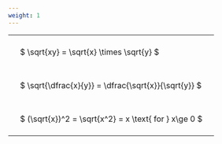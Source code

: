 ```yaml
---
weight: 1
---
```


<style type="text/css">
#T_b6edb th.col_heading {
  text-align: left;
  font-size: 1em;
}
#T_b6edb td {
  text-align: left;
  font-size: 1em;
  padding: 1.5em;
}
</style>
<table id="T_b6edb">
  <thead>
  </thead>
  <tbody>
    <tr>
      <td id="T_b6edb_row0_col0" class="data row0 col0" >$ \sqrt{xy} = \sqrt{x} \times \sqrt{y} $</td>
    </tr>
    <tr>
      <td id="T_b6edb_row1_col0" class="data row1 col0" >$ \sqrt{\dfrac{x}{y}} = \dfrac{\sqrt{x}}{\sqrt{y}} $</td>
    </tr>
    <tr>
      <td id="T_b6edb_row2_col0" class="data row2 col0" >$ (\sqrt{x})^2 = \sqrt{x^2} = x \text{ for } x\ge 0 $</td>
    </tr>
  </tbody>
</table>
